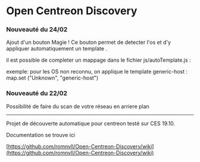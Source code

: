 # Open Centreon Discovery


### Nouveauté du 24/02 ###
Ajout d'un bouton Magie ! Ce bouton permet de detecter l'os et d'y appliquer automatiquement un template .

il est possible de completer un mappage dans le fichier js/autoTemplate.js :

exemple: pour les OS non reconnu, on applique le template generic-host :
 map.set ("Unknown", "generic-host")

### Nouveauté du 22/02 ###

Possibilité de faire du scan de votre réseau en arriere plan
___
Projet de découverte automatique pour centreon testé sur CES 19.10.

Documentation se trouve ici

[https://github.com/romnvll/Open-Centreon-Discovery/wiki](https://github.com/romnvll/Open-Centreon-Discovery/wiki)
